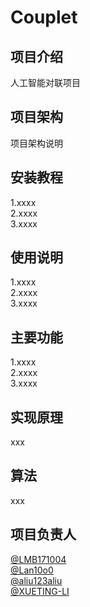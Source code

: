 # Couplet
## 项目介绍
人工智能对联项目
## 项目架构
项目架构说明
## 安装教程
1.xxxx <br>
2.xxxx <br>
3.xxxx <br>
## 使用说明
1.xxxx <br>
2.xxxx <br>
3.xxxx <br>
## 主要功能
1.xxxx <br>
2.xxxx <br>
3.xxxx <br>
## 实现原理
xxx
## 算法
xxx
## 项目负责人
[@LMB171004](https://github.com/LMB171004)  <br>
[@Lan10o0](https://github.com/Lan10o0)  <br>
[@aliu123aliu](https://github.com/aliu123aliu)  <br>
[@XUETING-LI](https://github.com/XUETING-LI)  <br>
